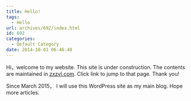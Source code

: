 ```yaml
---
title: Hello!
tags:
  - Hello
url: archives/692/index.html
id: 692
categories:
  - Default Category
date: 2014-10-01 06:46:40
---
```


Hi，welcome to my website. This site is under construction. The contents are maintained in [zxzyl.com](http://zxzyl.com "zxzyl.com"). Click link to jump to that page. Thank you! 

Since March 2015， I will use this WordPress site as my main blog. Hope more articles. 
